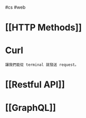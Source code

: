 #cs #web


# [[HTTP Methods]]

# Curl
	讓我們能從 terminal 就發送 request。

# [[Restful API]]

# [[GraphQL]]


